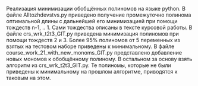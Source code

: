 Реализация минимизации обобщённых полиномов на языке python.
В файле Alltozhdevstvs.py приведено получение промежуточно полинома оптимальной длины с дальнейшей его минимизацией при помощи тождеств n-1, .. 1. Сами тождества описаны в тексте курсовой работы.
В файле crs_wrk_t2t3_GIT.py приведена минимизация полиномов при помощи тождеств 2 и 3. Более 95% полиномов от 5 переменных из взятых на тестовом наборе приведены к минимальному.
В файле course_work_21_with_new_monoms_GIT.py представлено добавление новых мономов к обобщённому полиному. В остальном за основу взять алгоритм из crs_wrk_t2t3_GIT.py. Те полиномы, которые не были приведены к минимальному на прошлом алгоритме, приводятся к таковым на этом.
